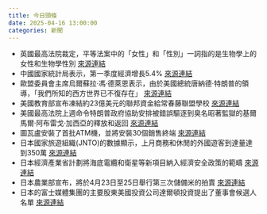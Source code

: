 ```yaml
---
title: 今日頭條
date: 2025-04-16 13:00:00
categories: 新聞            
---
```

- 英國最高法院裁定，平等法案中的「女性」和「性別」一詞指的是生物學上的女性和生物學性別 [來源連結](https://www.theguardian.com/society/2025/apr/16/critics-of-trans-rights-win-uk-supreme-court-case-over-definition-of-woman)
- 中國國家統計局表示，第一季度經濟增長5.4% [來源連結](https://www.theguardian.com/world/2025/apr/16/chinese-state-media-tells-trump-to-stop-whining-as-trade-war-spirals)
- 歐盟委員會主席烏爾蘇拉·馮·德萊恩表示，由於美國總統唐納德·特朗普的領導，「我們所知的西方世界已不復存在」 [來源連結](https://www.theguardian.com/world/live/2025/apr/16/eu-hungary-ukraine-russia-us-tariffs-europe-news-live-updates)
- 美國教育部宣布凍結約23億美元的聯邦資金給常春藤聯盟學校 [來源連結](https://www.theguardian.com/us-news/live/2025/apr/16/donald-trump-inflation-tariffs-china-trade-war-immigration-us-politics-live)
- 美國最高法院上週命令特朗普政府協助安排被錯誤驅逐到臭名昭著監獄的基爾馬爾·阿布雷戈·加西亞的釋放和返回 [來源連結](https://www.theguardian.com/us-news/2025/apr/16/trump-administration-news-updates-today)
- 圖瓦盧安裝了首批ATM機，並將安裝30個銷售終端 [來源連結](https://www.theguardian.com/world/2025/apr/16/tuvalu-first-atm-cash-machine-banking)
- 日本國家旅遊組織(JNTO)的數據顯示，上月商務和休閒的外國遊客到達量達到350萬 [來源連結](https://www.japantimes.co.jp/news/2025/04/16/japan/foreign-visitors-10-million-in-three-months/)
- 日本經濟產業省計劃將海底電纜和衛星等新項目納入經濟安全政策的範疇 [來源連結](https://www.japantimes.co.jp/business/2025/04/16/economy/economic-security-plan/)
- 日本農業部宣布，將於4月23日至25日舉行第三次儲備米的拍賣 [來源連結](https://www.japantimes.co.jp/news/2025/04/16/japan/rice-auction-third/)
- 日本的富士媒體集團的主要股東美國投資公司達爾頓投資提出了董事會候選人名單 [來源連結](https://www.japantimes.co.jp/news/2025/04/16/japan/dalton-investments-fuji-directors/)



